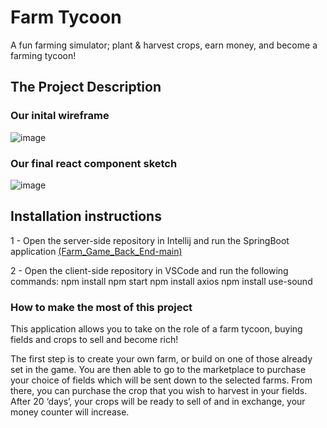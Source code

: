 
# Farm Tycoon

A fun farming simulator; plant & harvest crops, earn money, and become a farming tycoon!

## The Project Description 


### Our inital wireframe
![image](https://user-images.githubusercontent.com/99202770/175096376-fc746bda-790a-423d-9361-774b52e49727.png)



### Our final react component sketch
![image](https://user-images.githubusercontent.com/99202770/175095918-fb81b5ad-18fd-4c5c-adcd-5b82319845cb.png)






## Installation instructions

1 - Open the server-side repository in Intellij and run the SpringBoot application [(Farm_Game_Back_End-main)](https://github.com/LMBroadhurst/farmClientSideProject/tree/main/Farm_Game_Back_End-main)

2 - Open the client-side repository in VSCode and run the following commands:
npm install
npm start
npm install axios
npm install use-sound



### How to make the most of this project 

 This application allows you to take on the role of a farm tycoon, buying fields and crops to sell and become rich! 

The first step is to create your own farm, or build on one of those already set in the game.
You are then able to go to the marketplace to purchase your choice of fields which will be sent down to the selected farms. From there, you can purchase the crop that you wish to harvest in your fields. After 20 ‘days’, your crops will be ready to sell of and in exchange, your money counter will increase. 

